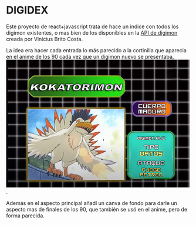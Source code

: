 # DIGIDEX

Este proyecto de react+javascript trata de hace un indice con todos los digimon existentes, o mas bien de los disponibles en la [API de digimon](https://digimon-api.com/) creada por Vinícius Brito Costa.

La idea era hacer cada entrada lo más parecido a la cortinilla que aparecia en el anime de los 90 cada vez que un digimon nuevo se presentaba, ![tal que así](/src/assets/img/captura.png "captura").

Además en el aspecto principal añadí un canva de fondo para darle un aspecto mas de finales de los 90, que también se usó en el anime, pero de forma parecida.
